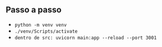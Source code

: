 ## Passo a passo

- `python -m venv venv`
- `./venv/Scripts/activate`
- `dentro de src: uvicorn main:app --reload --port 3001`

